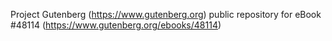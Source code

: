 Project Gutenberg (https://www.gutenberg.org) public repository for eBook #48114 (https://www.gutenberg.org/ebooks/48114)

